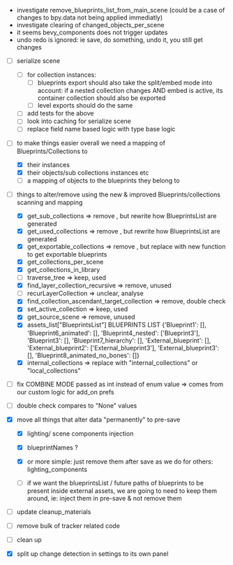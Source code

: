 - investigate remove_blueprints_list_from_main_scene (could be a case of changes to bpy.data not being applied immediatly)
- investigate clearing of changed_objects_per_scene
- it seems bevy_components does not trigger updates
- undo redo is ignored: ie save, do something, undo it, you still get changes


- [ ] serialize scene
   - [ ] for collection instances: 
      * [ ] blueprints export should also take the split/embed mode into account: if a nested collection changes AND embed is active, its container collection should also be exported
      * [ ] level exports should do the same
   - [ ] add tests for the above
   - [ ] look into caching for serialize scene
   - [ ] replace field name based logic with type base logic 

- [ ] to make things easier overall we need a mapping of Blueprints/Collections to
   - [x] their instances
   - [x] their objects/sub collections instances etc
   - [ ] a mapping of objects to the blueprints they belong to
- [ ] things to alter/remove using the new & improved Blueprints/collections scanning and mapping
   - [x] get_sub_collections                          => remove , but rewrite how BlueprintsList are generated
   - [x] get_used_collections                         => remove , but rewrite how BlueprintsList are generated
   - [x] get_exportable_collections                   => remove , but replace with new function to get exportable blueprints
   - [x] get_collections_per_scene
   - [x] get_collections_in_library
   - [ ] traverse_tree                                => keep, used
   - [x] find_layer_collection_recursive              => remove, unused
   - [ ] recurLayerCollection                         => unclear, analyse
   - [x] find_collection_ascendant_target_collection  => remove, double check
   - [x] set_active_collection                        => keep, used
   - [x] get_source_scene                             => remove, unused 
   - [x] assets_list["BlueprintsList"]
      BLUEPRINTS LIST {'Blueprint1': [], 'Blueprint6_animated': [], 'Blueprint4_nested': ['Blueprint3'], 'Blueprint3': [], 'Blueprint7_hierarchy': [], 'External_blueprint': [], 'External_blueprint2': ['External_blueprint3'], 'External_blueprint3': [], 'Blueprint8_animated_no_bones': []}
   - [x] internal_collections => replace with "internal_collections" or "local_collections"
   
- [ ] fix COMBINE MODE passed as int instead of enum value
   => comes from our custom logic for add_on prefs
- [ ] double check compares to "None" values

- [x] move all things that alter data "permanently" to pre-save
   - [x] lighting/ scene components injection
   - [x] blueprintNames ?
   - [x] or more simple: just remove them after save as we do for others: lighting_components

   - [ ] if we want the blueprintsList / future paths of blueprints to be present inside external assets, we are going to need to keep them around, ie: inject them in pre-save & not remove them 

- [ ] update cleanup_materials

- [ ] remove bulk of tracker related code
- [ ] clean up
- [x] split up change detection in settings to its own panel